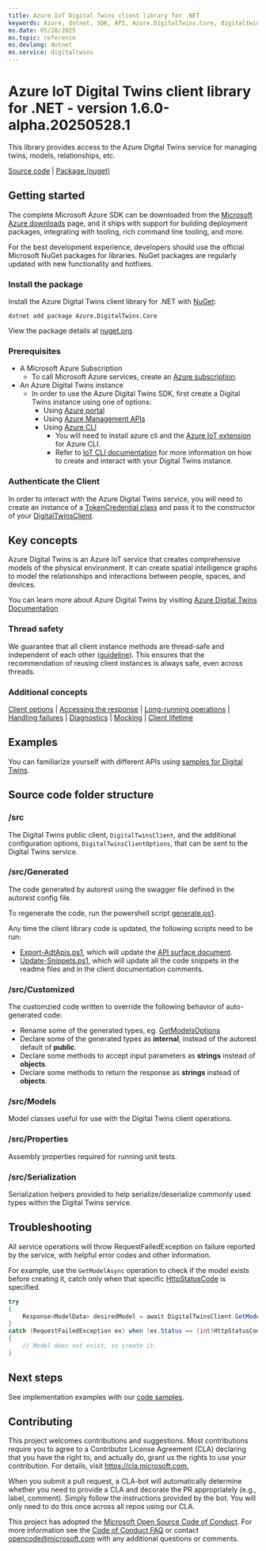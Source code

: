 ```yaml
---
title: Azure IoT Digital Twins client library for .NET
keywords: Azure, dotnet, SDK, API, Azure.DigitalTwins.Core, digitaltwins
ms.date: 05/28/2025
ms.topic: reference
ms.devlang: dotnet
ms.service: digitaltwins
---
```

# Azure IoT Digital Twins client library for .NET - version 1.6.0-alpha.20250528.1 


This library provides access to the Azure Digital Twins service for managing twins, models, relationships, etc.

  [Source code][source] | [Package (nuget)][package]

## Getting started

The complete Microsoft Azure SDK can be downloaded from the [Microsoft Azure downloads][microsoft_sdk_download] page, and it ships with support for building deployment packages, integrating with tooling, rich command line tooling, and more.

For the best development experience, developers should use the official Microsoft NuGet packages for libraries. NuGet packages are regularly updated with new functionality and hotfixes.

### Install the package

Install the Azure Digital Twins client library for .NET with [NuGet][nuget]:

```dotnetcli
dotnet add package Azure.DigitalTwins.Core
```

View the package details at [nuget.org][adt_nuget].

### Prerequisites

- A Microsoft Azure Subscription
  - To call Microsoft Azure services, create an [Azure subscription][azure_sub].
- An Azure Digital Twins instance
  - In order to use the Azure Digital Twins SDK, first create a Digital Twins instance using one of options:
    - Using [Azure portal][azure_portal]
    - Using [Azure Management APIs][azure_rest_api]
    - Using [Azure CLI][azure_cli]
      - You will need to install azure cli and the [Azure IoT extension][iot_cli_extension] for Azure CLI.
      - Refer to [IoT CLI documentation][iot_cli_doc] for more information on how to create and interact with your Digital Twins instance.

### Authenticate the Client

In order to interact with the Azure Digital Twins service, you will need to create an instance of a [TokenCredential class][token_credential] and pass it to the constructor of your [DigitalTwinsClient][digital_twins_client].

## Key concepts

Azure Digital Twins is an Azure IoT service that creates comprehensive models of the physical environment.
It can create spatial intelligence graphs to model the relationships and interactions between people, spaces, and devices.

You can learn more about Azure Digital Twins by visiting [Azure Digital Twins Documentation][digital_twins_documentation]

### Thread safety
We guarantee that all client instance methods are thread-safe and independent of each other ([guideline](https://azure.github.io/azure-sdk/dotnet_introduction.html#dotnet-service-methods-thread-safety)). This ensures that the recommendation of reusing client instances is always safe, even across threads.

### Additional concepts
<!-- CLIENT COMMON BAR -->
[Client options](https://github.com/Azure/azure-sdk-for-net/blob/main/sdk/core/Azure.Core/README.md#configuring-service-clients-using-clientoptions) |
[Accessing the response](https://github.com/Azure/azure-sdk-for-net/blob/main/sdk/core/Azure.Core/README.md#accessing-http-response-details-using-responset) |
[Long-running operations](https://github.com/Azure/azure-sdk-for-net/blob/main/sdk/core/Azure.Core/README.md#consuming-long-running-operations-using-operationt) |
[Handling failures](https://github.com/Azure/azure-sdk-for-net/blob/main/sdk/core/Azure.Core/README.md#reporting-errors-requestfailedexception) |
[Diagnostics](https://github.com/Azure/azure-sdk-for-net/blob/main/sdk/core/Azure.Core/samples/Diagnostics.md) |
[Mocking](https://learn.microsoft.com/dotnet/azure/sdk/unit-testing-mocking) |
[Client lifetime](https://devblogs.microsoft.com/azure-sdk/lifetime-management-and-thread-safety-guarantees-of-azure-sdk-net-clients/)
<!-- CLIENT COMMON BAR -->

## Examples

You can familiarize yourself with different APIs using [samples for Digital Twins](https://github.com/Azure/azure-sdk-for-net/blob/main/sdk/digitaltwins/Azure.DigitalTwins.Core/samples/).

## Source code folder structure

### /src

The Digital Twins public client, `DigitalTwinsClient`, and the additional configuration options, `DigitalTwinsClientOptions`, that can be sent to the Digital Twins service.

### /src/Generated

The code generated by autorest using the swagger file defined in the autorest config file.

To regenerate the code, run the powershell script [generate.ps1](https://github.com/Azure/azure-sdk-for-net/blob/main/sdk/digitaltwins/Azure.DigitalTwins.Core/src/generate.ps1).

Any time the client library code is updated, the following scripts need to be run:

- [Export-AdtApis.ps1](https://github.com/Azure/azure-sdk-for-net/blob/main/sdk/digitaltwins/Export-AdtApis.ps1), which will update the [API surface document](https://github.com/Azure/azure-sdk-for-net/blob/main/sdk/digitaltwins/Azure.DigitalTwins.Core/api/Azure.DigitalTwins.Core.netstandard2.0.cs).
- [Update-Snippets.ps1](https://github.com/Azure/azure-sdk-for-net/blob/main/sdk/digitaltwins/Update-AdtSnippets.ps1), which will update all the code snippets in the readme files and in the client documentation comments.

### /src/Customized

The customzied code written to override the following behavior of auto-generated code:

- Rename some of the generated types, eg. [GetModelsOptions](https://github.com/Azure/azure-sdk-for-net/blob/main/sdk/digitaltwins/Azure.DigitalTwins.Core/src/Customized/Models/GetModelsOptions.cs)
- Declare some of the generated types as **internal**, instead of the autorest default of **public**.
- Declare some methods to accept input parameters as **strings** instead of **objects**.
- Declare some methods to return the response as **strings** instead of **objects**.

### /src/Models

Model classes useful for use with the Digital Twins client operations.

### /src/Properties

Assembly properties required for running unit tests.

### /src/Serialization

Serialization helpers provided to help serialize/deserialize commonly used types within the Digital Twins service.

## Troubleshooting

All service operations will throw RequestFailedException on failure reported by the service, with helpful error codes and other information.

For example, use the `GetModelAsync` operation to check if the model exists before creating it, catch only when that specific [HttpStatusCode][http_status_code] is specified.

```csharp
try
{
    Response<ModelData> desiredModel = await DigitalTwinsClient.GetModelAsync(desiredModelId);
}
catch (RequestFailedException ex) when (ex.Status == (int)HttpStatusCode.NotFound)
{
    // Model does not exist, so create it.
}
```

## Next steps

See implementation examples with our [code samples](https://github.com/Azure/azure-sdk-for-net/blob/main/sdk/digitaltwins/Azure.DigitalTwins.Core/samples).

## Contributing

This project welcomes contributions and suggestions.
Most contributions require you to agree to a Contributor License Agreement (CLA) declaring that you have the right to, and actually do, grant us the rights to use your contribution.
For details, visit <https://cla.microsoft.com.>

When you submit a pull request, a CLA-bot will automatically determine whether you need to provide a CLA and decorate the PR appropriately (e.g., label, comment).
Simply follow the instructions provided by the bot.
You will only need to do this once across all repos using our CLA.

This project has adopted the [Microsoft Open Source Code of Conduct][code_of_conduct].
For more information see the [Code of Conduct FAQ][code_of_conduct_faq] or contact opencode@microsoft.com with any additional questions or comments.

<!-- LINKS -->
[microsoft_sdk_download]: https://azure.microsoft.com/downloads/?sdk=net
[azure_sdk_target_frameworks]: https://github.com/azure/azure-sdk-for-net#target-frameworks
[azure_cli]: https://learn.microsoft.com/cli/azure
[azure_sub]: https://azure.microsoft.com/free/dotnet/
[source]: https://github.com/Azure/azure-sdk-for-net/tree/main/sdk/digitaltwins/Azure.DigitalTwins.Core/src
[package]: https://www.nuget.org/packages/Azure.DigitalTwins.Core
[code_of_conduct]: https://opensource.microsoft.com/codeofconduct/
[code_of_conduct_faq]: https://opensource.microsoft.com/codeofconduct/faq/
[nuget]: https://www.nuget.org/
[azure_portal]: https://portal.azure.com/
[azure_rest_api]: https://learn.microsoft.com/rest/api/azure/
[azure_core_library]: https://github.com/Azure/azure-sdk-for-net/tree/main/sdk/core/Azure.Core
[token_credential]: https://learn.microsoft.com/dotnet/api/azure.core.tokencredential?view=azure-dotnet
[digital_twins_client]: https://github.com/Azure/azure-sdk-for-net/blob/main/sdk/digitaltwins/Azure.DigitalTwins.Core/src/DigitalTwinsClient.cs
[digital_twins_documentation]: https://learn.microsoft.com/azure/digital-twins/
[iot_cli_extension]: https://github.com/Azure/azure-iot-cli-extension/releases
[iot_cli_doc]: https://learn.microsoft.com/cli/azure/azure-cli-reference-for-iot
[http_status_code]: https://learn.microsoft.com/dotnet/api/system.net.httpstatuscode?view=netcore-3.1
[adt_nuget]: https://www.nuget.org/packages/Azure.DigitalTwins.Core

